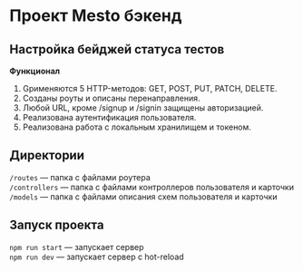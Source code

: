 # Проект Mesto бэкенд

## Настройка бейджей статуса тестов

**Функционал**

1. Gрименяются 5 HTTP-методов: GET, POST, PUT, PATCH, DELETE.
2. Созданы роуты и описаны перенаправления.
3. Любой URL, кроме /signup и /signin защищены авторизацией.
4. Реализована аутентификация пользователя.
5. Реализована работа с локальным хранилищем и токеном.

## Директории

`/routes` — папка с файлами роутера  
`/controllers` — папка с файлами контроллеров пользователя и карточки   
`/models` — папка с файлами описания схем пользователя и карточки  

## Запуск проекта

`npm run start` — запускает сервер   
`npm run dev` — запускает сервер с hot-reload

